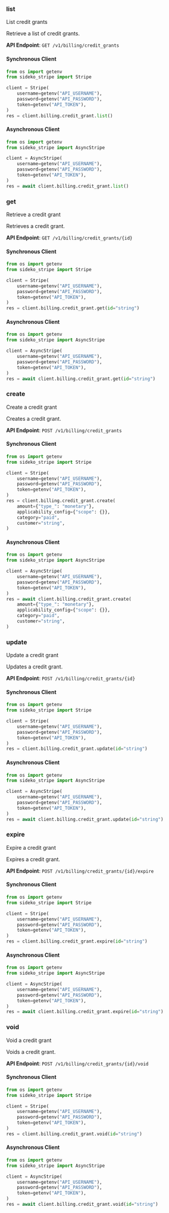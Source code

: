 
### list <a name="list"></a>
List credit grants

<p>Retrieve a list of credit grants.</p>

**API Endpoint**: `GET /v1/billing/credit_grants`

#### Synchronous Client

```python
from os import getenv
from sideko_stripe import Stripe

client = Stripe(
    username=getenv("API_USERNAME"),
    password=getenv("API_PASSWORD"),
    token=getenv("API_TOKEN"),
)
res = client.billing.credit_grant.list()
```

#### Asynchronous Client

```python
from os import getenv
from sideko_stripe import AsyncStripe

client = AsyncStripe(
    username=getenv("API_USERNAME"),
    password=getenv("API_PASSWORD"),
    token=getenv("API_TOKEN"),
)
res = await client.billing.credit_grant.list()
```

### get <a name="get"></a>
Retrieve a credit grant

<p>Retrieves a credit grant.</p>

**API Endpoint**: `GET /v1/billing/credit_grants/{id}`

#### Synchronous Client

```python
from os import getenv
from sideko_stripe import Stripe

client = Stripe(
    username=getenv("API_USERNAME"),
    password=getenv("API_PASSWORD"),
    token=getenv("API_TOKEN"),
)
res = client.billing.credit_grant.get(id="string")
```

#### Asynchronous Client

```python
from os import getenv
from sideko_stripe import AsyncStripe

client = AsyncStripe(
    username=getenv("API_USERNAME"),
    password=getenv("API_PASSWORD"),
    token=getenv("API_TOKEN"),
)
res = await client.billing.credit_grant.get(id="string")
```

### create <a name="create"></a>
Create a credit grant

<p>Creates a credit grant.</p>

**API Endpoint**: `POST /v1/billing/credit_grants`

#### Synchronous Client

```python
from os import getenv
from sideko_stripe import Stripe

client = Stripe(
    username=getenv("API_USERNAME"),
    password=getenv("API_PASSWORD"),
    token=getenv("API_TOKEN"),
)
res = client.billing.credit_grant.create(
    amount={"type_": "monetary"},
    applicability_config={"scope": {}},
    category="paid",
    customer="string",
)
```

#### Asynchronous Client

```python
from os import getenv
from sideko_stripe import AsyncStripe

client = AsyncStripe(
    username=getenv("API_USERNAME"),
    password=getenv("API_PASSWORD"),
    token=getenv("API_TOKEN"),
)
res = await client.billing.credit_grant.create(
    amount={"type_": "monetary"},
    applicability_config={"scope": {}},
    category="paid",
    customer="string",
)
```

### update <a name="update"></a>
Update a credit grant

<p>Updates a credit grant.</p>

**API Endpoint**: `POST /v1/billing/credit_grants/{id}`

#### Synchronous Client

```python
from os import getenv
from sideko_stripe import Stripe

client = Stripe(
    username=getenv("API_USERNAME"),
    password=getenv("API_PASSWORD"),
    token=getenv("API_TOKEN"),
)
res = client.billing.credit_grant.update(id="string")
```

#### Asynchronous Client

```python
from os import getenv
from sideko_stripe import AsyncStripe

client = AsyncStripe(
    username=getenv("API_USERNAME"),
    password=getenv("API_PASSWORD"),
    token=getenv("API_TOKEN"),
)
res = await client.billing.credit_grant.update(id="string")
```

### expire <a name="expire"></a>
Expire a credit grant

<p>Expires a credit grant.</p>

**API Endpoint**: `POST /v1/billing/credit_grants/{id}/expire`

#### Synchronous Client

```python
from os import getenv
from sideko_stripe import Stripe

client = Stripe(
    username=getenv("API_USERNAME"),
    password=getenv("API_PASSWORD"),
    token=getenv("API_TOKEN"),
)
res = client.billing.credit_grant.expire(id="string")
```

#### Asynchronous Client

```python
from os import getenv
from sideko_stripe import AsyncStripe

client = AsyncStripe(
    username=getenv("API_USERNAME"),
    password=getenv("API_PASSWORD"),
    token=getenv("API_TOKEN"),
)
res = await client.billing.credit_grant.expire(id="string")
```

### void <a name="void"></a>
Void a credit grant

<p>Voids a credit grant.</p>

**API Endpoint**: `POST /v1/billing/credit_grants/{id}/void`

#### Synchronous Client

```python
from os import getenv
from sideko_stripe import Stripe

client = Stripe(
    username=getenv("API_USERNAME"),
    password=getenv("API_PASSWORD"),
    token=getenv("API_TOKEN"),
)
res = client.billing.credit_grant.void(id="string")
```

#### Asynchronous Client

```python
from os import getenv
from sideko_stripe import AsyncStripe

client = AsyncStripe(
    username=getenv("API_USERNAME"),
    password=getenv("API_PASSWORD"),
    token=getenv("API_TOKEN"),
)
res = await client.billing.credit_grant.void(id="string")
```
